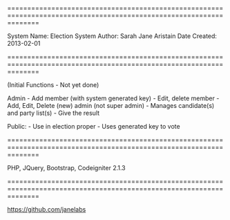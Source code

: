 ====================================================================================================================

System Name:    Election System
Author:         Sarah Jane Aristain
Date Created:   2013-02-01

====================================================================================================================

(Initial Functions - Not yet done)

Admin
    - Add member (with system generated key)
    - Edit, delete member
    - Add, Edit, Delete (new) admin (not super admin)
    - Manages candidate(s) and party list(s)
    - Give the result

Public:
    - Use in election proper
    - Uses generated key to vote

====================================================================================================================

PHP,
JQuery,
Bootstrap,
Codeigniter 2.1.3

====================================================================================================================

https://github.com/janelabs
